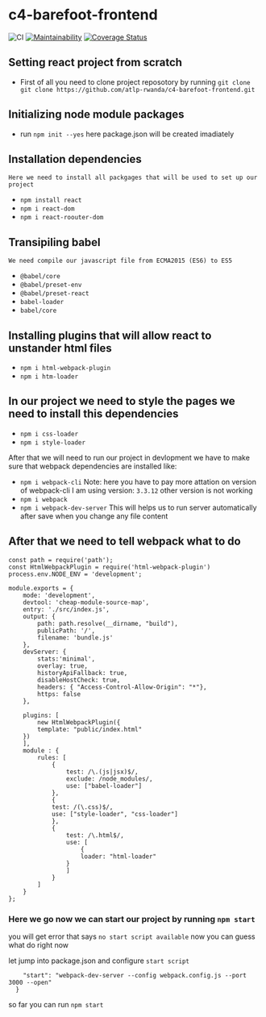 # c4-barefoot-frontend

![CI](https://github.com/atlp-rwanda/c4-barefoot-frontend/workflows/build/badge.svg?branch=develop)
[![Maintainability](https://api.codeclimate.com/v1/badges/0e0e17e256bddb871c2b/maintainability)](https://codeclimate.com/github/atlp-rwanda/c2-barefoot-frontend/maintainability)
[![Coverage Status](https://coveralls.io/repos/github/atlp-rwanda/c2-barefoot-frontend/badge.svg?branch=develop)](https://coveralls.io/github/atlp-rwanda/c2-barefoot-frontend?branch=develop)

## Setting react project from scratch

- First of all you need to clone project reposotory by running
  `git clone git clone https://github.com/atlp-rwanda/c4-barefoot-frontend.git`

## Initializing node module packages

- run `npm init --yes` here package.json will be created imadiately

## Installation dependencies

    Here we need to install all packgages that will be used to set up our project

- `npm install react`
- `npm i react-dom`
- `npm i react-roouter-dom`

## Transipiling babel

    We need compile our javascript file from ECMA2015 (ES6) to ES5

- `@babel/core`
- `@babel/preset-env`
- `@babel/preset-react`
- `babel-loader`
- `babel/core`

## Installing plugins that will allow react to unstander html files

- `npm i html-webpack-plugin`
- `npm i htm-loader`

## In our project we need to style the pages we need to install this dependencies

- `npm i css-loader`
- `npm i style-loader`

After that we will need to run our project in devlopment
we have to make sure that webpack dependencies are installed like:

- `npm i webpack-cli` Note: here you have to pay more attation on version of webpack-cli I am using version: `3.3.12` other version is not working
- `npm i webpack`
- `npm i webpack-dev-server` This will helps us to run server automatically after save when you change any file content

## After that we need to tell webpack what to do

```const webpack = require('webpack');
const path = require('path');
const HtmlWebpackPlugin = require('html-webpack-plugin')
process.env.NODE_ENV = 'development';

module.exports = {
    mode: 'development',
    devtool: 'cheap-module-source-map',
    entry: './src/index.js',
    output: {
        path: path.resolve(__dirname, "build"),
        publicPath: '/',
        filename: 'bundle.js'
    },
    devServer: {
        stats:'minimal',
        overlay: true,
        historyApiFallback: true,
        disableHostCheck: true,
        headers: { "Access-Control-Allow-Origin": "*"},
        https: false
    },

    plugins: [
        new HtmlWebpackPlugin({
        template: "public/index.html"
    })
    ],
    module : {
        rules: [
            {
                test: /\.(js|jsx)$/,
                exclude: /node_modules/,
                use: ["babel-loader"]
            },
            {
            test: /(\.css)$/,
            use: ["style-loader", "css-loader"]
            },
            {
                test: /\.html$/,
                use: [
                    {
                    loader: "html-loader"
                }
                ]
            }
        ]
    }
};
```

### Here we go now we can start our project by running `npm start`

you will get error that says `no start script available` now you can guess what do right now

let jump into package.json and configure `start script`

```"scripts": {
    "start": "webpack-dev-server --config webpack.config.js --port 3000 --open"
  }
```

so far you can run `npm start`
